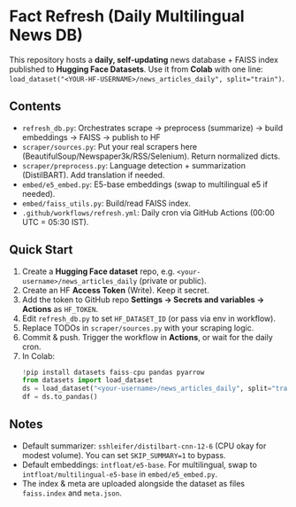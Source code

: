 # Fact Refresh (Daily Multilingual News DB)

This repository hosts a **daily, self-updating** news database + FAISS index published to **Hugging Face Datasets**.
Use it from **Colab** with one line: `load_dataset("<YOUR-HF-USERNAME>/news_articles_daily", split="train")`.

## Contents
- `refresh_db.py`: Orchestrates scrape → preprocess (summarize) → build embeddings → FAISS → publish to HF
- `scraper/sources.py`: Put your real scrapers here (BeautifulSoup/Newspaper3k/RSS/Selenium). Return normalized dicts.
- `scraper/preprocess.py`: Language detection + summarization (DistilBART). Add translation if needed.
- `embed/e5_embed.py`: E5-base embeddings (swap to multilingual e5 if needed).
- `embed/faiss_utils.py`: Build/read FAISS index.
- `.github/workflows/refresh.yml`: Daily cron via GitHub Actions (00:00 UTC = 05:30 IST).

## Quick Start
1. Create a **Hugging Face dataset** repo, e.g. `<your-username>/news_articles_daily` (private or public).
2. Create an HF **Access Token** (Write). Keep it secret.
3. Add the token to GitHub repo **Settings → Secrets and variables → Actions** as `HF_TOKEN`.
4. Edit `refresh_db.py` to set `HF_DATASET_ID` (or pass via env in workflow).
5. Replace TODOs in `scraper/sources.py` with your scraping logic.
6. Commit & push. Trigger the workflow in **Actions**, or wait for the daily cron.
7. In Colab:
   ```python
   !pip install datasets faiss-cpu pandas pyarrow
   from datasets import load_dataset
   ds = load_dataset("<your-username>/news_articles_daily", split="train")
   df = ds.to_pandas()
   ```

## Notes
- Default summarizer: `sshleifer/distilbart-cnn-12-6` (CPU okay for modest volume). You can set `SKIP_SUMMARY=1` to bypass.
- Default embeddings: `intfloat/e5-base`. For multilingual, swap to `intfloat/multilingual-e5-base` in `embed/e5_embed.py`.
- The index & meta are uploaded alongside the dataset as files `faiss.index` and `meta.json`.
